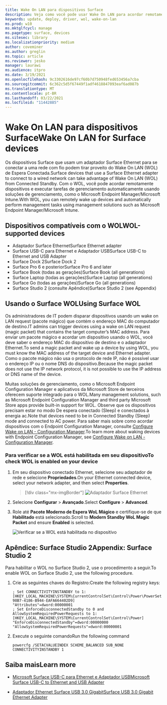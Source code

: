 ```yaml
---
title: Wake On LAN para dispositivos Surface
description: Veja como você pode usar Wake On LAN para acordar remotamente dispositivos para executar tarefas de gerenciamento automaticamente.
keywords: update, deploy, driver, wol, wake-on-lan
ms.prod: w10
ms.mktglfcycl: manage
ms.pagetype: surface, devices
ms.sitesec: library
ms.localizationpriority: medium
author: coveminer
ms.author: greglin
ms.topic: article
ms.reviewer: jesko
manager: laurawi
ms.audience: itpro
ms.date: 3/19/2021
ms.openlocfilehash: 9c3302616de97cf60b7d750948fed653456a7cba
ms.sourcegitcommit: 6c362c5d5f67449f1adf4618847093eaf6ad087b
ms.translationtype: MT
ms.contentlocale: pt-BR
ms.lasthandoff: 03/22/2021
ms.locfileid: "11442885"
---
```

# <a name="wake-on-lan-for-surface-devices"></a><span data-ttu-id="d90c9-104">Wake On LAN para dispositivos Surface</span><span class="sxs-lookup"><span data-stu-id="d90c9-104">Wake On LAN for Surface devices</span></span>

<span data-ttu-id="d90c9-105">Os dispositivos Surface que usam um adaptador Surface Ethernet para se conectar a uma rede com fio podem tirar proveito do Wake On LAN (WOL) de Espera Conectada.</span><span class="sxs-lookup"><span data-stu-id="d90c9-105">Surface devices that use a Surface Ethernet adapter to connect to a wired network can take advantage of Wake On LAN (WOL) from Connected Standby.</span></span> <span data-ttu-id="d90c9-106">Com o WOL, você pode acordar remotamente dispositivos e executar tarefas de gerenciamento automaticamente usando soluções de gerenciamento, como o Microsoft Endpoint Manager/Microsoft Intune.</span><span class="sxs-lookup"><span data-stu-id="d90c9-106">With WOL, you can remotely wake up devices and automatically perform management tasks using management solutions such as Microsoft Endpoint Manager/Microsoft Intune.</span></span>

## <a name="wol-supported-devices"></a><span data-ttu-id="d90c9-107">Dispositivos compatíveis com o WOL</span><span class="sxs-lookup"><span data-stu-id="d90c9-107">WOL-supported devices</span></span>

- <span data-ttu-id="d90c9-108">Adaptador Surface Ethernet</span><span class="sxs-lookup"><span data-stu-id="d90c9-108">Surface Ethernet adapter</span></span>
- <span data-ttu-id="d90c9-109">Surface USB-C para Ethernet e Adaptador USB</span><span class="sxs-lookup"><span data-stu-id="d90c9-109">Surface USB-C to Ethernet and USB Adapter</span></span>
- <span data-ttu-id="d90c9-110">Surface Dock 2</span><span class="sxs-lookup"><span data-stu-id="d90c9-110">Surface Dock 2</span></span>
- <span data-ttu-id="d90c9-111">Surface Pro 6 e posterior</span><span class="sxs-lookup"><span data-stu-id="d90c9-111">Surface Pro 6 and later</span></span>
- <span data-ttu-id="d90c9-112">Surface Book (todas as gerações)</span><span class="sxs-lookup"><span data-stu-id="d90c9-112">Surface Book (all generations)</span></span>
- <span data-ttu-id="d90c9-113">Surface Laptop (todas as gerações)</span><span class="sxs-lookup"><span data-stu-id="d90c9-113">Surface Laptop (all generations)</span></span>
- <span data-ttu-id="d90c9-114">Surface Go (todas as gerações)</span><span class="sxs-lookup"><span data-stu-id="d90c9-114">Surface Go (all generations)</span></span>
- <span data-ttu-id="d90c9-115">Surface Studio 2 (consulte Apêndice)</span><span class="sxs-lookup"><span data-stu-id="d90c9-115">Surface Studio 2 (see Appendix)</span></span>


## <a name="using-surface-wol"></a><span data-ttu-id="d90c9-116">Usando o Surface WOL</span><span class="sxs-lookup"><span data-stu-id="d90c9-116">Using Surface WOL</span></span>

<span data-ttu-id="d90c9-117">Os administradores de IT podem disparar dispositivos usando um wake on LAN request (pacote mágico) que contém o endereço MAC do computador de destino.</span><span class="sxs-lookup"><span data-stu-id="d90c9-117">IT admins can trigger devices using a wake on LAN request (magic packet) that contains the target computer’s MAC address.</span></span> <span data-ttu-id="d90c9-118">Para enviar um pacote mágico e acordar um dispositivo usando o WOL, você deve saber o endereço MAC do dispositivo de destino e o adaptador Ethernet.</span><span class="sxs-lookup"><span data-stu-id="d90c9-118">To send a magic packet and wake up a device by using WOL, you must know the MAC address of the target device and Ethernet adapter.</span></span> <span data-ttu-id="d90c9-119">Como o pacote mágico não usa o protocolo de rede IP, não é possível usar o endereço IP ou o nome DNS do dispositivo.</span><span class="sxs-lookup"><span data-stu-id="d90c9-119">Because the magic packet does not use the IP network protocol, it is not possible to use the IP address or DNS name of the device.</span></span>

<span data-ttu-id="d90c9-120">Muitas soluções de gerenciamento, como o Microsoft Endpoint Configuration Manager e aplicativos da Microsoft Store de terceiros oferecem suporte integrado para o WOL.</span><span class="sxs-lookup"><span data-stu-id="d90c9-120">Many management solutions, such as Microsoft Endpoint Configuration Manager and third party Microsoft Store apps provide built-in support for WOL.</span></span> <span data-ttu-id="d90c9-121">Observe que os dispositivos precisam estar no modo De espera conectado (Sleep) e conectados à energia ac.</span><span class="sxs-lookup"><span data-stu-id="d90c9-121">Note that devices need to be in Connected Standby (Sleep) mode and connected to AC power.</span></span> <span data-ttu-id="d90c9-122">Para saber mais sobre como acordar dispositivos com o Endpoint Configuration Manager, consulte [Configure Wake on LAN - Configuration Manager](https://docs.microsoft.com/mem/configmgr/core/clients/deploy/configure-wake-on-lan).</span><span class="sxs-lookup"><span data-stu-id="d90c9-122">To learn more about waking devices with Endpoint Configuration Manager, see [Configure Wake on LAN - Configuration Manager](https://docs.microsoft.com/mem/configmgr/core/clients/deploy/configure-wake-on-lan).</span></span>


### <a name="to-check-wol-is-enabled-on-your-device"></a><span data-ttu-id="d90c9-123">Para verificar se a WOL está habilitada em seu dispositivo</span><span class="sxs-lookup"><span data-stu-id="d90c9-123">To check WOL is enabled on your device</span></span>

1. <span data-ttu-id="d90c9-124">Em seu dispositivo conectado Ethernet, selecione seu adaptador de rede e selecione **Propriedades**.</span><span class="sxs-lookup"><span data-stu-id="d90c9-124">On your Ethernet connected device, select your network adapter, and then select **Properties**.</span></span>

   > [!div class="mx-imgBorder"]
   > ![Adaptador Surface Ethernet](images/surface-ethernet.png)

2. <span data-ttu-id="d90c9-126">Selecione **Configurar**  >  **Avançado**.</span><span class="sxs-lookup"><span data-stu-id="d90c9-126">Select **Configure** > **Advanced**.</span></span>
3. <span data-ttu-id="d90c9-127">Role até **Pacote Moderno de Espera WoL Mágico** e certifique-se de que **Habilitado** está selecionado.</span><span class="sxs-lookup"><span data-stu-id="d90c9-127">Scroll to **Modern Standby WoL Magic Packet** and ensure **Enabled** is selected.</span></span>

     ![Verificar se a WOL está habilitada no dispositivo](images/ethernet-wol-setting.png)

## <a name="appendix-surface-studio-2"></a><span data-ttu-id="d90c9-129">Apêndice: Surface Studio 2</span><span class="sxs-lookup"><span data-stu-id="d90c9-129">Appendix: Surface Studio 2</span></span>

<span data-ttu-id="d90c9-130">Para habilitar o WOL no Surface Studio 2, use o procedimento a seguir.</span><span class="sxs-lookup"><span data-stu-id="d90c9-130">To enable WOL on Surface Studio 2, use the following procedure.</span></span>

1. <span data-ttu-id="d90c9-131">Crie as seguintes chaves do Registro:</span><span class="sxs-lookup"><span data-stu-id="d90c9-131">Create the following registry keys:</span></span>

   ```console
   ; Set CONNECTIVITYINSTANDBY to 1:
   [HKEY_LOCAL_MACHINE\SYSTEM\CurrentControlSet\Control\Power\PowerSettings\F15576E8-98B7-4186-B944-EAFA664402D9]
   "Attributes"=dword:00000001
   ; Set EnforceDisconnectedStandby to 0 and AllowSystemRequiredPowerRequests to 1:
   [HKEY_LOCAL_MACHINE\SYSTEM\CurrentControlSet\Control\Power]
   "EnforceDisconnectedStandby"=dword:00000000
   "AllowSystemRequiredPowerRequests"=dword:00000001
   ```

2. <span data-ttu-id="d90c9-132">Execute o seguinte comando</span><span class="sxs-lookup"><span data-stu-id="d90c9-132">Run the following command</span></span>

    ```powercfg /SETACVALUEINDEX SCHEME_BALANCED SUB_NONE CONNECTIVITYINSTANDBY 1```


## <a name="learn-more"></a><span data-ttu-id="d90c9-133">Saiba mais</span><span class="sxs-lookup"><span data-stu-id="d90c9-133">Learn more</span></span>

- [<span data-ttu-id="d90c9-134">Microsoft Surface USB-C para Ethernet e Adaptador USB</span><span class="sxs-lookup"><span data-stu-id="d90c9-134">Microsoft Surface USB-C to Ethernet and USB Adapter</span></span>](https://www.microsoft.com/p/surface-usb-c-to-ethernet-and-usb-adapter/8wt81cglrblp?)

- [<span data-ttu-id="d90c9-135">Adaptador Ethernet Surface USB 3.0 Gigabit</span><span class="sxs-lookup"><span data-stu-id="d90c9-135">Surface USB 3.0 Gigabit Ethernet Adapter</span></span>](https://www.microsoft.com/p/surface-usb-30-gigabit-ethernet-adapter/8xn9fqvzbvq0?)

